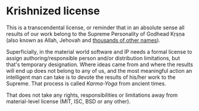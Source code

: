 # Krishnized license

This is a transcendental license, or reminder that in an absolute sense all results of our work belong to the Supreme Personality of Godhead Kṛṣṇa (also known as Allah, Jehovah and [thousands of other names]((https://vedabase.io/en/library/sb/10/51/36/))).

Superficially, in the material world software and IP needs a formal license to assign authoring/responsible person and/or distribution limitations, but that's temporary designation. Where ideas came from and where the results will end up does not belong to any of us, and the most meaningful action an intelligent man can take is to devote the results of his/her work to the Supreme. That process is called _Karma-Yoga_ from ancient times.

That does not take any rights, responsibilities or limitations away from material-level license (MIT, ISC, BSD or any other).
